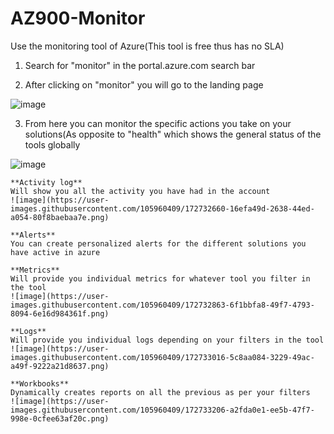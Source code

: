 # AZ900-Monitor
Use the monitoring tool of Azure(This tool is free thus has no SLA)

  1) Search for "monitor" in the portal.azure.com search bar

  2) After clicking on "monitor" you will go to the landing page

  ![image](https://user-images.githubusercontent.com/105960409/172732467-771464e2-9d90-4b2a-912e-a81924d70ef9.png)

  3) From here you can monitor the specific actions you take on your solutions(As opposite to "health" which shows the general status of the tools globally

  ![image](https://user-images.githubusercontent.com/105960409/172733469-4f3b5b7c-f99f-4b11-a381-8ab6f830c9e6.png)


    **Activity log**
    Will show you all the activity you have had in the account
    ![image](https://user-images.githubusercontent.com/105960409/172732660-16efa49d-2638-44ed-a054-80f8baebaa7e.png)
    
    **Alerts**
    You can create personalized alerts for the different solutions you have active in azure
    
    **Metrics**
    Will provide you individual metrics for whatever tool you filter in the tool
    ![image](https://user-images.githubusercontent.com/105960409/172732863-6f1bbfa8-49f7-4793-8094-6e16d984361f.png)

    **Logs**
    Will provide you individual logs depending on your filters in the tool
    ![image](https://user-images.githubusercontent.com/105960409/172733016-5c8aa084-3229-49ac-a49f-9222a21d8637.png)

    **Workbooks**
    Dynamically creates reports on all the previous as per your filters
    ![image](https://user-images.githubusercontent.com/105960409/172733206-a2fda0e1-ee5b-47f7-998e-0cfee63af20c.png)



    
